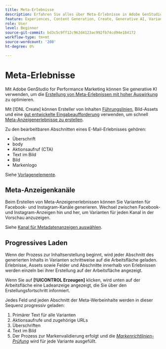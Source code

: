 ```yaml
---
title: Meta-Erlebnisse
description: Erfahren Sie alles über Meta-Erlebnisse in Adobe GenStudio for Performance Marketing.
feature: Experiences, Content Generation, Create, Generative AI, Variant Generation
role: User
level: Beginner
source-git-commit: bd3c5c9ff12c962d4123ac992fb74cd94e184172
workflow-type: tm+mt
source-wordcount: '208'
ht-degree: 0%

---
```



# Meta-Erlebnisse

Mit Adobe GenStudio for Performance Marketing können Sie generative KI verwenden, um die [Erstellung von Meta-Erlebnissen mit hoher Auswirkung](/help/tutorials/create-meta-ad.md) zu optimieren.

Mit [!DNL Create] können Ersteller von Inhalten [Führungslinien](/help/user-guide/guidelines/overview.md), Bild-Assets und eine [ gut entwickelte Eingabeaufforderung](/help/user-guide/effective-prompts.md) verwenden, um schnell [Meta-Anzeigenerlebnisse zu erstellen](/help/tutorials/create-meta-ad.md).

Zu den bearbeitbaren Abschnitten eines E-Mail-Erlebnisses gehören:

* Überschrift
* body
* Aktionsaufruf (CTA)
* Text im Bild
* Bild
* Markenlogo

Siehe [Vorlagenelemente](/help/user-guide/content/use-templates.md#template-elements).

<!-- ## Meta ad capabilities

Content creators and marketers can produce brand-consistent Meta ad experiences in GenStudio for Performance Marketing. -->

## Meta-Anzeigenkanäle

Beim Erstellen von Meta-Anzeigenerlebnissen können Sie Varianten für Facebook- und Instagram-Kanäle generieren. Wechsel zwischen Facebook- und Instagram-Anzeigen hin und her, um Varianten für jeden Kanal in der Vorschau anzuzeigen.

Siehe [Kanal für Metadatenanzeigen auswählen](/help/tutorials/create-meta-ad.md#choose-meta-ads-channel).

## Progressives Laden

Wenn der Prozess zur Inhaltserstellung beginnt, wird jeder Abschnitt des generierten Inhalts in Varianten schrittweise auf die Arbeitsfläche geladen. Erlebnisse, Assets sowie Felder und Abschnitte innerhalb von Erlebnissen werden einzeln bei ihrer Erstellung auf der Arbeitsfläche angezeigt.

Wenn Sie auf **[!UICONTROL Erzeugen]** klicken, wird unten auf der Arbeitsfläche eine Ladeanzeige angezeigt, die Sie über den Erstellungsfortschritt informiert.

Jedes Feld und jeden Abschnitt der Meta-Werbeinhalte werden in dieser Sequenz progressiv geladen:

1. Primärer Text für alle Varianten
1. Aktionsaufrufe und zugehörige URLs
1. Überschriften
1. Text im Bild
1. Der Prozess zur Markenvalidierung erfolgt und die [_Markenrichtlinien-Prüfung_](/help/user-guide/guidelines/brand-validation.md#brand-guidelines-check) wird für jede Variante ausgefüllt.
